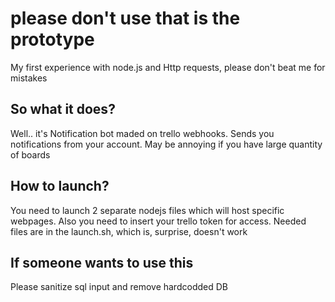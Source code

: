 <h1>
  please don't use that is the prototype
</h1>
<p>
  My first experience with node.js and Http requests, please don't beat me for mistakes
  <h2>So what it does?</h2>
  Well.. it's Notification bot maded on trello webhooks. Sends you notifications from your account. May be annoying if you have large quantity of boards
  <h2>
  <strong>How to launch?</strong>
  </h2>
   You need to launch 2 separate nodejs files which will host specific webpages. Also you need to insert your trello token for access. Needed files are in the launch.sh, which is, surprise, doesn't work
</p>
<h2> 
  If someone wants to use this
</h2>
<p>
  Please sanitize sql input and remove hardcodded DB
</p>
